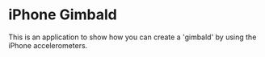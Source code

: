 # iPhone Gimbald

This is an application to show how you can create a 'gimbald' by using the iPhone accelerometers.

